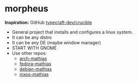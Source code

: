 # morpheus

**Inspiration:** GitHub [typecraft-dev/crucible](https://github.com/typecraft-dev/crucible)

- General project that installs and configures a linux system.
- It can be any distro
- It can be any DE (maybe window manager)
- START WITH GNOME
- Use other repos:
  - [arch-mathias](https://github.com/mathiaswouters/arch-mathias)
  - [fedora-mathias](https://github.com/mathiaswouters/fedora-mathias)
  - [debian-mathias](https://github.com/mathiaswouters/debian-mathias)
  - [nixos-mathias](https://github.com/mathiaswouters/nixos)
